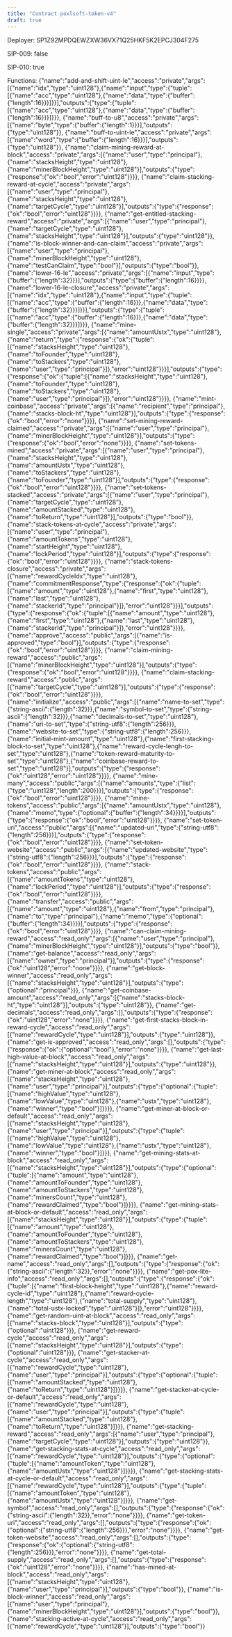 ```yaml
---
title: "Contract poxlsoft-token-v4"
draft: true
---
```

Deployer: SP1Z92MPDQEWZXW36VX71Q25HKF5K2EPCJ304F275

SIP-009: false

SIP-010: true

Functions:
{"name":"add-and-shift-uint-le","access":"private","args":[{"name":"idx","type":"uint128"},{"name":"input","type":{"tuple":[{"name":"acc","type":"uint128"},{"name":"data","type":{"buffer":{"length":16}}}]}}],"outputs":{"type":{"tuple":[{"name":"acc","type":"uint128"},{"name":"data","type":{"buffer":{"length":16}}}]}}}, {"name":"buff-to-u8","access":"private","args":[{"name":"byte","type":{"buffer":{"length":1}}}],"outputs":{"type":"uint128"}}, {"name":"buff-to-uint-le","access":"private","args":[{"name":"word","type":{"buffer":{"length":16}}}],"outputs":{"type":"uint128"}}, {"name":"claim-mining-reward-at-block","access":"private","args":[{"name":"user","type":"principal"},{"name":"stacksHeight","type":"uint128"},{"name":"minerBlockHeight","type":"uint128"}],"outputs":{"type":{"response":{"ok":"bool","error":"uint128"}}}}, {"name":"claim-stacking-reward-at-cycle","access":"private","args":[{"name":"user","type":"principal"},{"name":"stacksHeight","type":"uint128"},{"name":"targetCycle","type":"uint128"}],"outputs":{"type":{"response":{"ok":"bool","error":"uint128"}}}}, {"name":"get-entitled-stacking-reward","access":"private","args":[{"name":"user","type":"principal"},{"name":"targetCycle","type":"uint128"},{"name":"stacksHeight","type":"uint128"}],"outputs":{"type":"uint128"}}, {"name":"is-block-winner-and-can-claim","access":"private","args":[{"name":"user","type":"principal"},{"name":"minerBlockHeight","type":"uint128"},{"name":"testCanClaim","type":"bool"}],"outputs":{"type":"bool"}}, {"name":"lower-16-le","access":"private","args":[{"name":"input","type":{"buffer":{"length":32}}}],"outputs":{"type":{"buffer":{"length":16}}}}, {"name":"lower-16-le-closure","access":"private","args":[{"name":"idx","type":"uint128"},{"name":"input","type":{"tuple":[{"name":"acc","type":{"buffer":{"length":16}}},{"name":"data","type":{"buffer":{"length":32}}}]}}],"outputs":{"type":{"tuple":[{"name":"acc","type":{"buffer":{"length":16}}},{"name":"data","type":{"buffer":{"length":32}}}]}}}, {"name":"mine-single","access":"private","args":[{"name":"amountUstx","type":"uint128"},{"name":"return","type":{"response":{"ok":{"tuple":[{"name":"stacksHeight","type":"uint128"},{"name":"toFounder","type":"uint128"},{"name":"toStackers","type":"uint128"},{"name":"user","type":"principal"}]},"error":"uint128"}}}],"outputs":{"type":{"response":{"ok":{"tuple":[{"name":"stacksHeight","type":"uint128"},{"name":"toFounder","type":"uint128"},{"name":"toStackers","type":"uint128"},{"name":"user","type":"principal"}]},"error":"uint128"}}}}, {"name":"mint-coinbase","access":"private","args":[{"name":"recipient","type":"principal"},{"name":"stacks-block-ht","type":"uint128"}],"outputs":{"type":{"response":{"ok":"bool","error":"none"}}}}, {"name":"set-mining-reward-claimed","access":"private","args":[{"name":"user","type":"principal"},{"name":"minerBlockHeight","type":"uint128"}],"outputs":{"type":{"response":{"ok":"bool","error":"none"}}}}, {"name":"set-tokens-mined","access":"private","args":[{"name":"user","type":"principal"},{"name":"stacksHeight","type":"uint128"},{"name":"amountUstx","type":"uint128"},{"name":"toStackers","type":"uint128"},{"name":"toFounder","type":"uint128"}],"outputs":{"type":{"response":{"ok":"bool","error":"uint128"}}}}, {"name":"set-tokens-stacked","access":"private","args":[{"name":"user","type":"principal"},{"name":"targetCycle","type":"uint128"},{"name":"amountStacked","type":"uint128"},{"name":"toReturn","type":"uint128"}],"outputs":{"type":"bool"}}, {"name":"stack-tokens-at-cycle","access":"private","args":[{"name":"user","type":"principal"},{"name":"amountTokens","type":"uint128"},{"name":"startHeight","type":"uint128"},{"name":"lockPeriod","type":"uint128"}],"outputs":{"type":{"response":{"ok":"bool","error":"uint128"}}}}, {"name":"stack-tokens-closure","access":"private","args":[{"name":"rewardCycleIdx","type":"uint128"},{"name":"commitmentResponse","type":{"response":{"ok":{"tuple":[{"name":"amount","type":"uint128"},{"name":"first","type":"uint128"},{"name":"last","type":"uint128"},{"name":"stackerId","type":"principal"}]},"error":"uint128"}}}],"outputs":{"type":{"response":{"ok":{"tuple":[{"name":"amount","type":"uint128"},{"name":"first","type":"uint128"},{"name":"last","type":"uint128"},{"name":"stackerId","type":"principal"}]},"error":"uint128"}}}}, {"name":"approve","access":"public","args":[{"name":"is-approved","type":"bool"}],"outputs":{"type":{"response":{"ok":"bool","error":"uint128"}}}}, {"name":"claim-mining-reward","access":"public","args":[{"name":"minerBlockHeight","type":"uint128"}],"outputs":{"type":{"response":{"ok":"bool","error":"uint128"}}}}, {"name":"claim-stacking-reward","access":"public","args":[{"name":"targetCycle","type":"uint128"}],"outputs":{"type":{"response":{"ok":"bool","error":"uint128"}}}}, {"name":"initialize","access":"public","args":[{"name":"name-to-set","type":{"string-ascii":{"length":32}}},{"name":"symbol-to-set","type":{"string-ascii":{"length":32}}},{"name":"decimals-to-set","type":"uint128"},{"name":"uri-to-set","type":{"string-utf8":{"length":256}}},{"name":"website-to-set","type":{"string-utf8":{"length":256}}},{"name":"initial-mint-amount","type":"uint128"},{"name":"first-stacking-block-to-set","type":"uint128"},{"name":"reward-cycle-lengh-to-set","type":"uint128"},{"name":"token-reward-maturity-to-set","type":"uint128"},{"name":"coinbase-reward-to-set","type":"uint128"}],"outputs":{"type":{"response":{"ok":"uint128","error":"uint128"}}}}, {"name":"mine-many","access":"public","args":[{"name":"amounts","type":{"list":{"type":"uint128","length":200}}}],"outputs":{"type":{"response":{"ok":"bool","error":"uint128"}}}}, {"name":"mine-tokens","access":"public","args":[{"name":"amountUstx","type":"uint128"},{"name":"memo","type":{"optional":{"buffer":{"length":34}}}}],"outputs":{"type":{"response":{"ok":"bool","error":"uint128"}}}}, {"name":"set-token-uri","access":"public","args":[{"name":"updated-uri","type":{"string-utf8":{"length":256}}}],"outputs":{"type":{"response":{"ok":"bool","error":"uint128"}}}}, {"name":"set-token-website","access":"public","args":[{"name":"updated-website","type":{"string-utf8":{"length":256}}}],"outputs":{"type":{"response":{"ok":"bool","error":"uint128"}}}}, {"name":"stack-tokens","access":"public","args":[{"name":"amountTokens","type":"uint128"},{"name":"lockPeriod","type":"uint128"}],"outputs":{"type":{"response":{"ok":"bool","error":"uint128"}}}}, {"name":"transfer","access":"public","args":[{"name":"amount","type":"uint128"},{"name":"from","type":"principal"},{"name":"to","type":"principal"},{"name":"memo","type":{"optional":{"buffer":{"length":34}}}}],"outputs":{"type":{"response":{"ok":"bool","error":"uint128"}}}}, {"name":"can-claim-mining-reward","access":"read_only","args":[{"name":"user","type":"principal"},{"name":"minerBlockHeight","type":"uint128"}],"outputs":{"type":"bool"}}, {"name":"get-balance","access":"read_only","args":[{"name":"owner","type":"principal"}],"outputs":{"type":{"response":{"ok":"uint128","error":"none"}}}}, {"name":"get-block-winner","access":"read_only","args":[{"name":"stacksHeight","type":"uint128"}],"outputs":{"type":{"optional":"principal"}}}, {"name":"get-coinbase-amount","access":"read_only","args":[{"name":"stacks-block-ht","type":"uint128"}],"outputs":{"type":"uint128"}}, {"name":"get-decimals","access":"read_only","args":[],"outputs":{"type":{"response":{"ok":"uint128","error":"none"}}}}, {"name":"get-first-stacks-block-in-reward-cycle","access":"read_only","args":[{"name":"rewardCycle","type":"uint128"}],"outputs":{"type":"uint128"}}, {"name":"get-is-approved","access":"read_only","args":[],"outputs":{"type":{"response":{"ok":{"optional":"bool"},"error":"none"}}}}, {"name":"get-last-high-value-at-block","access":"read_only","args":[{"name":"stacksHeight","type":"uint128"}],"outputs":{"type":"uint128"}}, {"name":"get-miner-at-block","access":"read_only","args":[{"name":"stacksHeight","type":"uint128"},{"name":"user","type":"principal"}],"outputs":{"type":{"optional":{"tuple":[{"name":"highValue","type":"uint128"},{"name":"lowValue","type":"uint128"},{"name":"ustx","type":"uint128"},{"name":"winner","type":"bool"}]}}}}, {"name":"get-miner-at-block-or-default","access":"read_only","args":[{"name":"stacksHeight","type":"uint128"},{"name":"user","type":"principal"}],"outputs":{"type":{"tuple":[{"name":"highValue","type":"uint128"},{"name":"lowValue","type":"uint128"},{"name":"ustx","type":"uint128"},{"name":"winner","type":"bool"}]}}}, {"name":"get-mining-stats-at-block","access":"read_only","args":[{"name":"stacksHeight","type":"uint128"}],"outputs":{"type":{"optional":{"tuple":[{"name":"amount","type":"uint128"},{"name":"amountToFounder","type":"uint128"},{"name":"amountToStackers","type":"uint128"},{"name":"minersCount","type":"uint128"},{"name":"rewardClaimed","type":"bool"}]}}}}, {"name":"get-mining-stats-at-block-or-default","access":"read_only","args":[{"name":"stacksHeight","type":"uint128"}],"outputs":{"type":{"tuple":[{"name":"amount","type":"uint128"},{"name":"amountToFounder","type":"uint128"},{"name":"amountToStackers","type":"uint128"},{"name":"minersCount","type":"uint128"},{"name":"rewardClaimed","type":"bool"}]}}}, {"name":"get-name","access":"read_only","args":[],"outputs":{"type":{"response":{"ok":{"string-ascii":{"length":32}},"error":"none"}}}}, {"name":"get-pox-lite-info","access":"read_only","args":[],"outputs":{"type":{"response":{"ok":{"tuple":[{"name":"first-block-height","type":"uint128"},{"name":"reward-cycle-id","type":"uint128"},{"name":"reward-cycle-length","type":"uint128"},{"name":"total-supply","type":"uint128"},{"name":"total-ustx-locked","type":"uint128"}]},"error":"uint128"}}}}, {"name":"get-random-uint-at-block","access":"read_only","args":[{"name":"stacks-block","type":"uint128"}],"outputs":{"type":{"optional":"uint128"}}}, {"name":"get-reward-cycle","access":"read_only","args":[{"name":"stacksHeight","type":"uint128"}],"outputs":{"type":{"optional":"uint128"}}}, {"name":"get-stacker-at-cycle","access":"read_only","args":[{"name":"rewardCycle","type":"uint128"},{"name":"user","type":"principal"}],"outputs":{"type":{"optional":{"tuple":[{"name":"amountStacked","type":"uint128"},{"name":"toReturn","type":"uint128"}]}}}}, {"name":"get-stacker-at-cycle-or-default","access":"read_only","args":[{"name":"rewardCycle","type":"uint128"},{"name":"user","type":"principal"}],"outputs":{"type":{"tuple":[{"name":"amountStacked","type":"uint128"},{"name":"toReturn","type":"uint128"}]}}}, {"name":"get-stacking-reward","access":"read_only","args":[{"name":"user","type":"principal"},{"name":"targetCycle","type":"uint128"}],"outputs":{"type":"uint128"}}, {"name":"get-stacking-stats-at-cycle","access":"read_only","args":[{"name":"rewardCycle","type":"uint128"}],"outputs":{"type":{"optional":{"tuple":[{"name":"amountToken","type":"uint128"},{"name":"amountUstx","type":"uint128"}]}}}}, {"name":"get-stacking-stats-at-cycle-or-default","access":"read_only","args":[{"name":"rewardCycle","type":"uint128"}],"outputs":{"type":{"tuple":[{"name":"amountToken","type":"uint128"},{"name":"amountUstx","type":"uint128"}]}}}, {"name":"get-symbol","access":"read_only","args":[],"outputs":{"type":{"response":{"ok":{"string-ascii":{"length":32}},"error":"none"}}}}, {"name":"get-token-uri","access":"read_only","args":[],"outputs":{"type":{"response":{"ok":{"optional":{"string-utf8":{"length":256}}},"error":"none"}}}}, {"name":"get-token-website","access":"read_only","args":[],"outputs":{"type":{"response":{"ok":{"optional":{"string-utf8":{"length":256}}},"error":"none"}}}}, {"name":"get-total-supply","access":"read_only","args":[],"outputs":{"type":{"response":{"ok":"uint128","error":"none"}}}}, {"name":"has-mined-at-block","access":"read_only","args":[{"name":"stacksHeight","type":"uint128"},{"name":"user","type":"principal"}],"outputs":{"type":"bool"}}, {"name":"is-block-winner","access":"read_only","args":[{"name":"user","type":"principal"},{"name":"minerBlockHeight","type":"uint128"}],"outputs":{"type":"bool"}}, {"name":"stacking-active-at-cycle","access":"read_only","args":[{"name":"rewardCycle","type":"uint128"}],"outputs":{"type":"bool"}}
